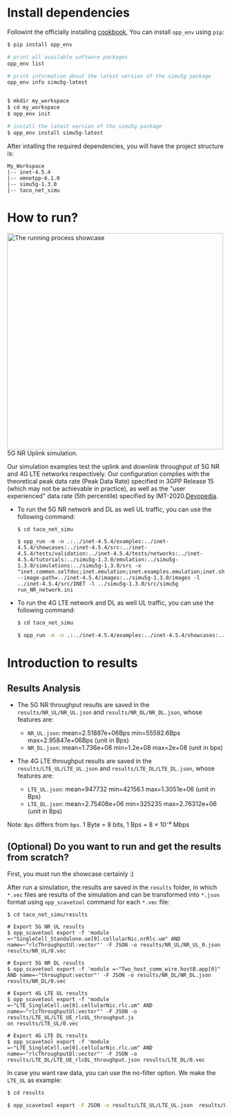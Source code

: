 
# Install dependencies
Followint the officially installing [cookbook](https://github.com/omnetpp/opp_env/blob/main/INSTALL.md), You can install `opp_env` using `pip`:
```bash
$ pip install opp_env

# print all available software packages
opp_env list 

# print information about the latest version of the simu5g package
opp_env info simu5g-latest 


$ mkdir my_workspace
$ cd my_workspace 
$ opp_env init 

# install the latest version of the simu5g package
$ opp_env install simu5g-latest
```

After intalling the required dependencies, you will have the project structure is:
```
My_Workspace
|-- inet-4.5.4
|-- omnetpp-6.1.0
|-- simu5g-1.3.0
|-- taco_net_simu
```
# How to run?

<!-- ## Showcase -->

<img src="./omnetpp_simu_showcase.gif" alt="The running process showcase" width="500"> 5G NR Uplink simulation.


Our simulation examples test the uplink and downlink throughput of 5G NR and 4G LTE networks respectively. Our configuration complies with the theoretical peak data rate (Peak Data Rate) specified in 3GPP Release 15 (which may not be achievable in practice), as well as the "user experienced" data rate (5th percentile) specified by IMT-2020.[Devopedia](https://devopedia.org/5g-ue-data-rate?utm_source=chatgpt.com). 

- To run the 5G NR network and DL as well UL traffic, you can use the following command:
    ```shell
    $ cd taco_net_simu

    $ opp_run -m -n .:../inet-4.5.4/examples:../inet-4.5.4/showcases:../inet-4.5.4/src:../inet-4.5.4/tests/validation:../inet-4.5.4/tests/networks:../inet-4.5.4/tutorials:../simu5g-1.3.0/emulation:../simu5g-1.3.0/simulations:../simu5g-1.3.0/src -x "inet.common.selfdoc;inet.emulation;inet.examples.emulation;inet.showcases.emulation;inet.showcases.visualizer.osg;inet.visualizer.osg;simu5g.simulations.LTE.cars;simu5g.simulations.NR.cars;simu5g.nodes.cars" --image-path=../inet-4.5.4/images:../simu5g-1.3.0/images -l ../inet-4.5.4/src/INET -l ../simu5g-1.3.0/src/simu5g run_NR_network.ini
    ```

- To run the 4G LTE network and DL as well UL traffic, you can use the following command:
    ```bash
    $ cd taco_net_simu

    $ opp_run -m -n .:../inet-4.5.4/examples:../inet-4.5.4/showcases:../inet-4.5.4/src:../inet-4.5.4/tests/validation:../inet-4.5.4/tests/networks:../inet-4.5.4/tutorials:../simu5g-1.3.0/emulation:../simu5g-1.3.0/simulations:../simu5g-1.3.0/src -x "inet.common.selfdoc;inet.emulation;inet.examples.emulation;inet.showcases.emulation;inet.showcases.visualizer.osg;inet.visualizer.osg;simu5g.simulations.LTE.cars;simu5g.simulations.NR.cars;simu5g.nodes.cars" --image-path=../inet-4.5.4/images:../simu5g-1.3.0/images -l ../inet-4.5.4/src/INET -l ../simu5g-1.3.0/src/simu5g run_LTE_network.ini
    ```




# Introduction to results

## Results Analysis
- The 5G NR throughput results are saved in the `results/NR_UL/NR_UL.json` and `results/NR_DL/NR_DL.json`, whose features are:
    - `NR_UL.json`:  mean=2.51887e+06Bps min=55592.6Bps   max=2.95847e+06Bps (unit in Bps)
    - `NR_DL.json`:  mean=1.736e+08  min=1.2e+08  max=2e+08 (unit in bps)

- The 4G LTE throughput results are saved in the `results/LTE_UL/LTE_UL.json` and `results/LTE_DL/LTE_DL.json`, whose features are:
    - `LTE_UL.json`:  mean=947732  min=42156.1  max=1.3051e+06 (unit in Bps)
    - `LTE_DL.json`:  mean=2.75408e+06  min=325235  max=2.76312e+06 (unit in Bps)

Note: `Bps` differs from `bps`. 1 Byte = 8 bits, 1 Bps = 8 × 10⁻⁶ Mbps

## (Optional) Do you want to run and get the results from scratch?
First, you must run the showcase certainly :)

After run a simulation, the results are saved in the `results` folder, in which `*.vec` files are results of the simulation and can be transformed into `*.json` format using `opp_scavetool` command for each `*.vec` file:
```shell
$ cd taco_net_simu/results

# Export 5G NR UL results
$ opp_scavetool export -f 'module =~"SingleCell_Standalone.ue[0].cellularNic.nrRlc.um" AND name=~"rlcThroughputUl:vector"' -F JSON -o results/NR_UL/NR_UL_0.json results/NR_UL/0.vec

# Export 5G NR DL results
$ opp_scavetool export -f 'module =~"Two_host_comm_wire.hostB.app[0]" AND name=~"throughput:vector"' -F JSON -o results/NR_DL/NR_DL.json results/NR_DL/0.vec 

# Export 4G LTE UL results
$ opp_scavetool export -f 'module =~"LTE_SingleCell.ue[0].cellularNic.rlc.um" AND name=~"rlcThroughputUl:vector"' -F JSON -o results/LTE_UL/LTE_UE_rlcUL_throughput.js
on results/LTE_UL/0.vec

# Export 4G LTE DL results
$ opp_scavetool export -f 'module =~"LTE_SingleCell.ue[0].cellularNic.rlc.um" AND name=~"rlcThroughputDl:vector"' -F JSON -o results/LTE_DL/LTE_UE_rlcDL_throughput.json results/LTE_DL/0.vec
```



In case you want raw data, you can use the no-filter option. We make the `LTE_UL` as example:
```bash
$ cd results

$ opp_scavetool export -F JSON -o results/LTE_UL/LTE_UL.json  results/LTE_UL/0.vec
```


